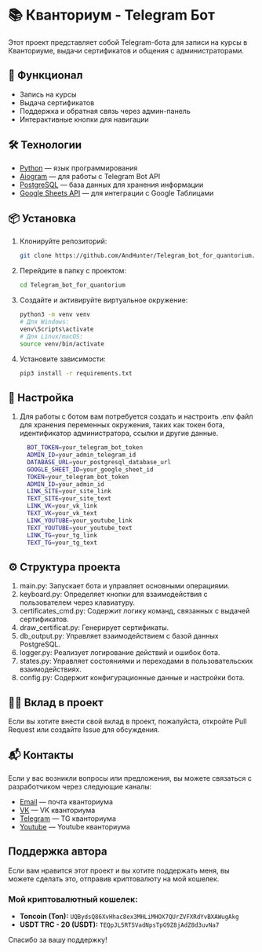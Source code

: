# 📚 Кванториум - Telegram Бот

Этот проект представляет собой Telegram-бота для записи на курсы в Кванториуме, выдачи сертификатов и общения с администраторами.

## 🚀 Функционал
- Запись на курсы
- Выдача сертификатов
- Поддержка и обратная связь через админ-панель
- Интерактивные кнопки для навигации

## 🛠️ Технологии
- [Python](https://www.python.org/) — язык программирования
- [Aiogram](https://docs.aiogram.dev/en/latest/) — для работы с Telegram Bot API
- [PostgreSQL](https://www.postgresql.org/) — база данных для хранения информации
- [Google Sheets API](https://developers.google.com/sheets) — для интеграции с Google Таблицами

## 📦 Установка

1. Клонируйте репозиторий:
   ```bash
   git clone https://github.com/AndHunter/Telegram_bot_for_quantorium.git
2. Перейдите в папку с проектом:
   ```bash
   cd Telegram_bot_for_quantorium
3. Создайте и активируйте виртуальное окружение:
   ```bash
   python3 -m venv venv
   # Для Windows:
   venv\Scripts\activate
   # Для Linux/macOS:
   source venv/bin/activate

4. Установите зависимости:
   ```bash
   pip3 install -r requirements.txt
## 🔑 Настройка

1. Для работы с ботом вам потребуется создать и настроить .env файл для хранения переменных окружения, таких как токен бота, идентификатор администратора, ссылки и другие данные.
   ```bash
     BOT_TOKEN=your_telegram_bot_token
     ADMIN_ID=your_admin_telegram_id
     DATABASE_URL=your_postgresql_database_url
     GOOGLE_SHEET_ID=your_google_sheet_id
     TOKEN=your_telegram_bot_token
     ADMIN_ID=your_admin_id
     LINK_SITE=your_site_link
     TEXT_SITE=your_site_text
     LINK_VK=your_vk_link
     TEXT_VK=your_vk_text
     LINK_YOUTUBE=your_youtube_link
     TEXT_YOUTUBE=your_youtube_text
     LINK_TG=your_tg_link
     TEXT_TG=your_tg_text

## ⚙️ Структура проекта
1. main.py: Запускает бота и управляет основными операциями.
2. keyboard.py: Определяет кнопки для взаимодействия с пользователем через клавиатуру.
3. certificates_cmd.py: Содержит логику команд, связанных с выдачей сертификатов.
4. draw_certificat.py: Генерирует сертификаты.
5. db_output.py: Управляет взаимодействием с базой данных PostgreSQL.
6. logger.py: Реализует логирование действий и ошибок бота.
7. states.py: Управляет состояниями и переходами в пользовательских взаимодействиях.
8. config.py: Содержит конфигурационные данные и настройки бота.
## 🧑‍💻 Вклад в проект
   Если вы хотите внести свой вклад в проект, пожалуйста, откройте Pull Request или создайте Issue для обсуждения.

## 📬 Контакты
   Если у вас возникли вопросы или предложения, вы можете связаться с разработчиком через следующие каналы:

- [Email](KvantoriumPerm@gmail.com) — почта кванториума
- [VK](https://vk.com/kvantorium.fotonika) — VK кванториума
- [Telegram](https://t.me/kvantoriumperm) — TG кванториума
- [Youtube](https://www.youtube.com/channel/UC8Q99tRVe6T-zzsjBI89RWQ/videos) — Youtube кванториума
## Поддержка автора

Если вам нравится этот проект и вы хотите поддержать меня, вы можете сделать это, отправив криптовалюту на мой кошелек.

### Мой криптовалютный кошелек:
- **Toncoin (Ton):** `UQBydsQ86XvHhac8ex3MHLiMHOX7QUrZVFXRdYvBXAWugAkg`
- **USDT TRC - 20 (USDT):** `TEQpJL5RT5VadNpsTpG9Z8jAdZ8d3uvNa7`

Спасибо за вашу поддержку!
